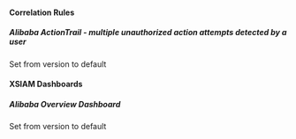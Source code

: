 
#### Correlation Rules

##### Alibaba ActionTrail - multiple unauthorized action attempts detected by a user

Set from version to default

#### XSIAM Dashboards

##### Alibaba Overview Dashboard

Set from version to default
